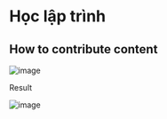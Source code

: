 # Học lập trình

## How to contribute content

![image](https://user-images.githubusercontent.com/29374426/157917315-93b19591-8861-4045-85ed-4c50b56c4d30.png)

Result

![image](https://user-images.githubusercontent.com/29374426/157842539-5601feee-528e-46f4-9156-3f01bdc2bb3f.png)

